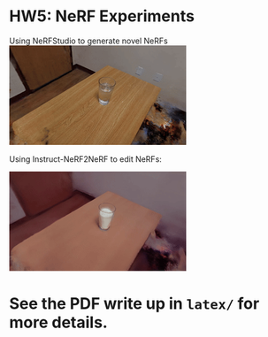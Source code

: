 # HW5: NeRF Experiments
Using NeRFStudio to generate novel NeRFs
<img src=".imgs/water5.gif"/>

Using Instruct-NeRF2NeRF to edit NeRFs:

<img src=".imgs/turn-the-water-to-milk.gif"/>

# See the PDF write up in `latex/` for more details.